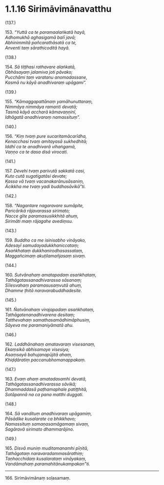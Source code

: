 # 1.1.16 Sirimāvimānavatthu

(137.)

153\. _“Yuttā ca te paramaalaṅkatā hayā,_  
_Adhomukhā aghasigamā balī javā;_  
_Abhinimmitā pañcarathāsatā ca te,_  
_Anventi taṃ sārathicoditā hayā._  

(138.)

154\. _Sā tiṭṭhasi rathavare alaṅkatā,_  
_Obhāsayaṃ jalamiva joti pāvako;_  
_Pucchāmi taṃ varatanu anomadassane,_  
_Kasmā nu kāyā anadhivaraṃ upāgami”._  

(139.)

155\. _“Kāmaggapattānaṃ yamāhunuttaraṃ,_  
_Nimmāya nimmāya ramanti devatā;_  
_Tasmā kāyā accharā kāmavaṇṇinī,_  
_Idhāgatā anadhivaraṃ namassituṃ”._  

(140.)

156\. _“Kiṃ tvaṃ pure sucaritamācarīdha,_  
_Kenacchasi tvaṃ amitayasā sukhedhitā;_  
_Iddhī ca te anadhivarā vihaṅgamā,_  
_Vaṇṇo ca te dasa disā virocati._  

(141.)

157\. _Devehi tvaṃ parivutā sakkatā casi,_  
_Kuto cutā sugatigatāsi devate;_  
_Kassa vā tvaṃ vacanakarānusāsaniṃ,_  
_Ācikkha me tvaṃ yadi buddhasāvikā”ti._  

(142.)

158\. _“Nagantare nagaravare sumāpite,_  
_Paricārikā rājavarassa sirimato;_  
_Nacce gīte paramasusikkhitā ahuṃ,_  
_Sirimāti maṃ rājagahe avediṃsu._  

(143.)

159\. _Buddho ca me isinisabho vināyako,_  
_Adesayī samudayadukkhaniccataṃ;_  
_Asaṅkhataṃ dukkhanirodhasassataṃ,_  
_Maggañcimaṃ akuṭilamañjasaṃ sivaṃ._  

(144.)

160\. _Sutvānahaṃ amatapadaṃ asaṅkhataṃ,_  
_Tathāgatassanadhivarassa sāsanaṃ;_  
_Sīlesvahaṃ paramasusaṃvutā ahuṃ,_  
_Dhamme ṭhitā naravarabuddhadesite._  

(145.)

161\. _Ñatvānahaṃ virajapadaṃ asaṅkhataṃ,_  
_Tathāgatenanadhivarena desitaṃ;_  
_Tatthevahaṃ samathasamādhimāphusiṃ,_  
_Sāyeva me paramaniyāmatā ahu._  

(146.)

162\. _Laddhānahaṃ amatavaraṃ visesanaṃ,_  
_Ekaṃsikā abhisamaye visesiya;_  
_Asaṃsayā bahujanapūjitā ahaṃ,_  
_Khiḍḍāratiṃ paccanubhomanappakaṃ._  

(147.)

163\. _Evaṃ ahaṃ amatadasamhi devatā,_  
_Tathāgatassanadhivarassa sāvikā;_  
_Dhammaddasā paṭhamaphale patiṭṭhitā,_  
_Sotāpannā na ca pana matthi duggati._  

(148.)

164\. _Sā vandituṃ anadhivaraṃ upāgamiṃ,_  
_Pāsādike kusalarate ca bhikkhavo;_  
_Namassituṃ samaṇasamāgamaṃ sivaṃ,_  
_Sagāravā sirimato dhammarājino._  

(149.)

165\. _Disvā muniṃ muditamanamhi pīṇitā,_  
_Tathāgataṃ naravaradammasārathiṃ;_  
_Taṇhacchidaṃ kusalarataṃ vināyakaṃ,_  
_Vandāmahaṃ paramahitānukampakan”ti._  

---

166\. Sirimāvimānaṃ soḷasamaṃ.
